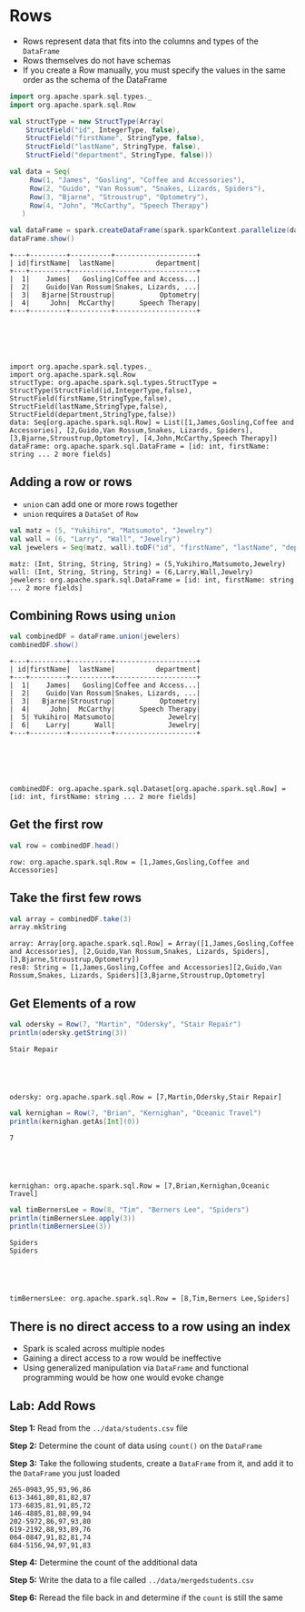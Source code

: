 
# Rows
* Rows represent data that fits into the columns and types of the `DataFrame`
* Rows themselves do not have schemas
* If you create a Row manually, you must specify the values in the same order as the schema of the DataFrame



```scala
import org.apache.spark.sql.types._
import org.apache.spark.sql.Row

val structType = new StructType(Array(
    StructField("id", IntegerType, false),
    StructField("firstName", StringType, false),
    StructField("lastName", StringType, false),
    StructField("department", StringType, false)))

val data = Seq(
     Row(1, "James", "Gosling", "Coffee and Accessories"),
     Row(2, "Guido", "Van Rossum", "Snakes, Lizards, Spiders"),
     Row(3, "Bjarne", "Stroustrup", "Optometry"),
     Row(4, "John", "McCarthy", "Speech Therapy")
   )

val dataFrame = spark.createDataFrame(spark.sparkContext.parallelize(data), structType)
dataFrame.show()
```

    +---+---------+----------+--------------------+
    | id|firstName|  lastName|          department|
    +---+---------+----------+--------------------+
    |  1|    James|   Gosling|Coffee and Access...|
    |  2|    Guido|Van Rossum|Snakes, Lizards, ...|
    |  3|   Bjarne|Stroustrup|           Optometry|
    |  4|     John|  McCarthy|      Speech Therapy|
    +---+---------+----------+--------------------+
    
    




    import org.apache.spark.sql.types._
    import org.apache.spark.sql.Row
    structType: org.apache.spark.sql.types.StructType = StructType(StructField(id,IntegerType,false), StructField(firstName,StringType,false), StructField(lastName,StringType,false), StructField(department,StringType,false))
    data: Seq[org.apache.spark.sql.Row] = List([1,James,Gosling,Coffee and Accessories], [2,Guido,Van Rossum,Snakes, Lizards, Spiders], [3,Bjarne,Stroustrup,Optometry], [4,John,McCarthy,Speech Therapy])
    dataFrame: org.apache.spark.sql.DataFrame = [id: int, firstName: string ... 2 more fields]
    



## Adding a row or rows

* `union` can add one or more rows together
* `union` requires a `DataSet` of `Row`


```scala
val matz = (5, "Yukihiro", "Matsumoto", "Jewelry")
val wall = (6, "Larry", "Wall", "Jewelry")
val jewelers = Seq(matz, wall).toDF("id", "firstName", "lastName", "department")
```




    matz: (Int, String, String, String) = (5,Yukihiro,Matsumoto,Jewelry)
    wall: (Int, String, String, String) = (6,Larry,Wall,Jewelry)
    jewelers: org.apache.spark.sql.DataFrame = [id: int, firstName: string ... 2 more fields]
    



## Combining Rows using `union` 


```scala
val combinedDF = dataFrame.union(jewelers)
combinedDF.show()
```

    +---+---------+----------+--------------------+
    | id|firstName|  lastName|          department|
    +---+---------+----------+--------------------+
    |  1|    James|   Gosling|Coffee and Access...|
    |  2|    Guido|Van Rossum|Snakes, Lizards, ...|
    |  3|   Bjarne|Stroustrup|           Optometry|
    |  4|     John|  McCarthy|      Speech Therapy|
    |  5| Yukihiro| Matsumoto|             Jewelry|
    |  6|    Larry|      Wall|             Jewelry|
    +---+---------+----------+--------------------+
    
    




    combinedDF: org.apache.spark.sql.Dataset[org.apache.spark.sql.Row] = [id: int, firstName: string ... 2 more fields]
    



## Get the first row


```scala
val row = combinedDF.head()
```




    row: org.apache.spark.sql.Row = [1,James,Gosling,Coffee and Accessories]
    



## Take the first few rows


```scala
val array = combinedDF.take(3)
array.mkString
```




    array: Array[org.apache.spark.sql.Row] = Array([1,James,Gosling,Coffee and Accessories], [2,Guido,Van Rossum,Snakes, Lizards, Spiders], [3,Bjarne,Stroustrup,Optometry])
    res8: String = [1,James,Gosling,Coffee and Accessories][2,Guido,Van Rossum,Snakes, Lizards, Spiders][3,Bjarne,Stroustrup,Optometry]
    



## Get Elements of a row


```scala
val odersky = Row(7, "Martin", "Odersky", "Stair Repair")
println(odersky.getString(3))
```

    Stair Repair
    




    odersky: org.apache.spark.sql.Row = [7,Martin,Odersky,Stair Repair]
    




```scala
val kernighan = Row(7, "Brian", "Kernighan", "Oceanic Travel")
println(kernighan.getAs[Int](0))
```

    7
    




    kernighan: org.apache.spark.sql.Row = [7,Brian,Kernighan,Oceanic Travel]
    




```scala
val timBernersLee = Row(8, "Tim", "Berners Lee", "Spiders")
println(timBernersLee.apply(3))
println(timBernersLee(3))
```

    Spiders
    Spiders
    




    timBernersLee: org.apache.spark.sql.Row = [8,Tim,Berners Lee,Spiders]
    



## There is no direct access to a row using an index

* Spark is scaled across multiple nodes
* Gaining a direct access to a row would be ineffective
* Using generalized manipulation via `DataFrame` and functional programming would be how one would evoke change

## Lab: Add Rows 

**Step 1:** Read from the `../data/students.csv` file

**Step 2:** Determine the count of data using `count()` on the `DataFrame`

**Step 3:** Take the following students, create a `DataFrame` from it, and add it to the `DataFrame` you just loaded

```
265-0983,95,93,96,86
613-3461,80,81,82,87
173-6835,81,91,85,72
146-4885,81,88,99,94
202-5972,86,97,93,80
619-2192,88,93,89,76
064-0847,91,82,81,74
684-5156,94,97,91,83
```

**Step 4:** Determine the count of the additional data

**Step 5:** Write the data to a file called `../data/mergedstudents.csv`

**Step 6:** Reread the file back in and determine if the `count` is still the same
